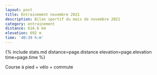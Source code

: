 ```yaml
---
layout: post
title: Entrainement novembre 2021
description: Bilan sportif du mois de novembre 2021
category: entrainement
distance: 616.6 km
elevation: 692 m
time: '40:39 h:m'
---
```


{%
  include stats.md
  distance=page.distance
  elevation=page.elevation
  time=page.time
%}

Course à pied + vélo + commute

<!--
vim:spell spelllang=fr
-->
